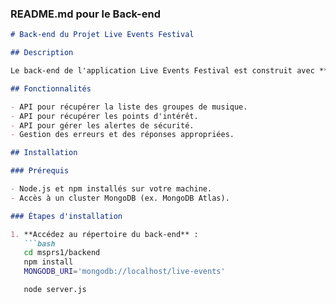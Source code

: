 
### README.md pour le Back-end

```markdown
# Back-end du Projet Live Events Festival

## Description

Le back-end de l'application Live Events Festival est construit avec **Express.js** et utilise **MongoDB** pour la gestion des données. Il fournit les API nécessaires pour alimenter le front-end avec des informations sur les groupes de musique, les points d'intérêt, et les alertes de sécurité.

## Fonctionnalités

- API pour récupérer la liste des groupes de musique.
- API pour récupérer les points d'intérêt.
- API pour gérer les alertes de sécurité.
- Gestion des erreurs et des réponses appropriées.

## Installation

### Prérequis

- Node.js et npm installés sur votre machine.
- Accès à un cluster MongoDB (ex. MongoDB Atlas).

### Étapes d'installation

1. **Accédez au répertoire du back-end** :
   ```bash
   cd msprs1/backend
   npm install
   MONGODB_URI='mongodb://localhost/live-events'

   node server.js

